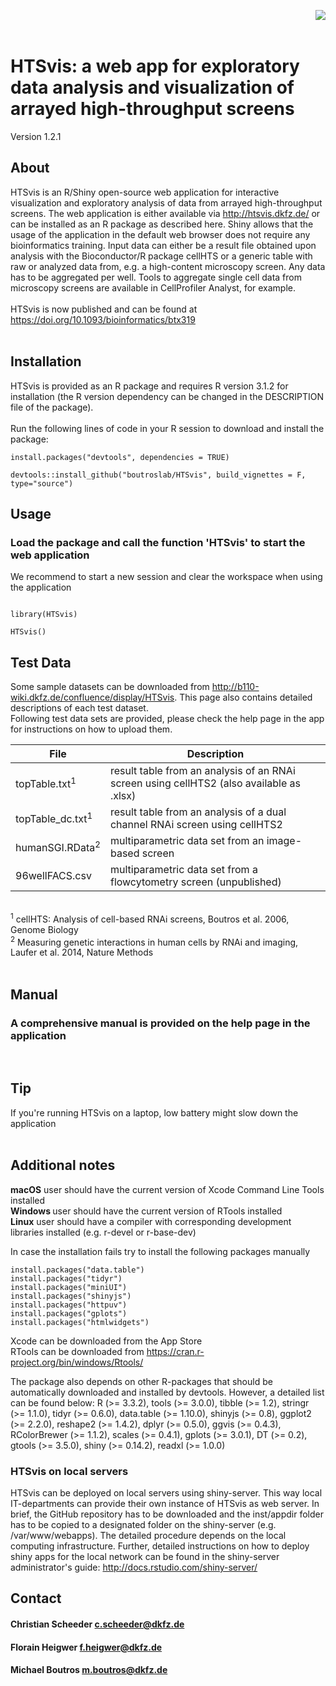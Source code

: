 <p>
<img align="right" max-width="75%" src="https://github.com/boutroslab/HTSvis/blob/master/inst/appdir/WWW/logo.png">
</p>

</br> 
</br> 

# HTSvis: a web app for exploratory data analysis and visualization of arrayed high-throughput screens 


Version 1.2.1
</br> 



## About 
HTSvis is an R/Shiny open-source web application for interactive visualization and 
exploratory analysis of data from arrayed high-throughput screens. The web application 
is either available via http://htsvis.dkfz.de/ or can be installed as an R package as described here.
Shiny allows that the usage of the application in the default web browser does not require any bioinformatics training.
Input data can either be a result file obtained upon analysis with the Bioconductor/R package cellHTS or a generic table with raw or analyzed data from, e.g. a high-content microscopy screen. Any data has to be aggregated per well. Tools to aggregate single cell data from microscopy screens are available in CellProfiler Analyst, for example.  </br> 
</br> 
HTSvis is now published and can be found at https://doi.org/10.1093/bioinformatics/btx319  </br> 
 </br> 
## Installation
HTSvis is provided as an R package and requires R version 3.1.2 for installation 
(the R version dependency can be changed in the DESCRIPTION file of the package).</br>
</br> 
Run the following lines of code in your R session to download and install the package:
```
install.packages("devtools", dependencies = TRUE)

devtools::install_github("boutroslab/HTSvis", build_vignettes = F, type="source")
```
## Usage 
### Load the package and call the function 'HTSvis' to start the web application
We recommend to start a new session and clear the workspace when using the application 
```

library(HTSvis)

HTSvis()
```
## Test Data
Some sample datasets can be downloaded from http://b110-wiki.dkfz.de/confluence/display/HTSvis. This page also contains detailed descriptions of each test dataset.<br />
Following test data sets are provided, please check the help page in the app for instructions on how to upload them. <br />

| File | Description |
| --- | --- |
| topTable.txt<sup>1</sup> | result table from an analysis of an RNAi screen using cellHTS2 (also available as .xlsx) |
| topTable_dc.txt<sup>1</sup>  | result table from an analysis of a dual channel RNAi screen using cellHTS2 |
| humanSGI.RData<sup>2</sup> |  multiparametric data set from an image-based screen |
| 96wellFACS.csv   |  multiparametric data set from a flowcytometry screen (unpublished) |


</br> <sup>1</sup> cellHTS: Analysis of cell-based RNAi screens, Boutros et al. 2006, Genome Biology 
</br> <sup>2</sup> Measuring genetic interactions in human cells by RNAi and imaging, Laufer et al. 2014, Nature Methods
</br>
</br>

## Manual
### A comprehensive manual is provided on the help page in the application 
</br>

## Tip
If you're running HTSvis on a laptop, low battery might slow down the application 
</br>
</br>

## Additional notes 
<b>macOS</b> user should have the current version of Xcode Command Line Tools installed<br />
<b>Windows </b>user should have the current version of RTools installed <br />
<b>Linux</b> user should have a compiler with corresponding development libraries installed (e.g. r-devel or r-base-dev) <br />

In case the installation fails try to install the following packages manually  
```
install.packages("data.table")
install.packages("tidyr")
install.packages("miniUI")
install.packages("shinyjs")
install.packages("httpuv")
install.packages("gplots")
install.packages("htmlwidgets")
```
Xcode can be downloaded from the App Store<br />
RTools can be downloaded from https://cran.r-project.org/bin/windows/Rtools/

The package also depends on other R-packages that should be automatically downloaded and installed by devtools. However, a detailed list can be found below:
    R (>= 3.3.2),
    tools (>= 3.0.0),
    tibble (>= 1.2),
    stringr (>= 1.1.0),
    tidyr (>= 0.6.0),
    data.table (>= 1.10.0), 
    shinyjs (>= 0.8),
    ggplot2 (>= 2.2.0),
    reshape2 (>= 1.4.2),
    dplyr (>= 0.5.0),
    ggvis (>= 0.4.3),
    RColorBrewer (>= 1.1.2),
    scales (>= 0.4.1),
    gplots (>= 3.0.1),
    DT (>= 0.2),
    gtools (>= 3.5.0),
    shiny (>= 0.14.2),
    readxl (>= 1.0.0)
  
### HTSvis on local servers 
HTSvis can be deployed on local servers using shiny-server. This way local IT-departments can provide their own instance of HTSvis as web server. In brief, the GitHub repository has to be downloaded and the inst/appdir folder has to be copied to a designated folder on the shiny-server (e.g. /var/www/webapps). The detailed procedure depends on the local computing infrastructure. Further, detailed instructions on how to deploy shiny apps for the local network can be found in the shiny-server administrator's guide: http://docs.rstudio.com/shiny-server/

## Contact 
#### Christian Scheeder c.scheeder@dkfz.de
#### Florain Heigwer f.heigwer@dkfz.de
#### Michael Boutros m.boutros@dkfz.de 


